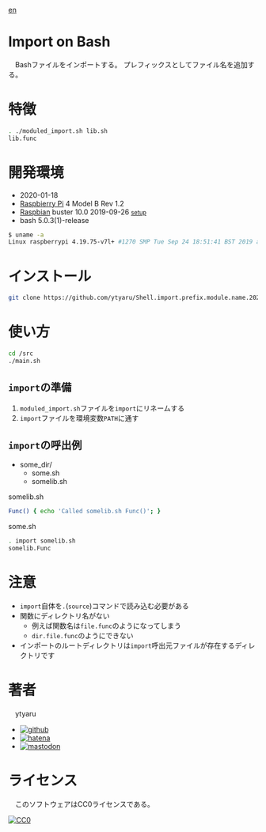 [en](./README.md)

# Import on Bash

　Bashファイルをインポートする。 プレフィックスとしてファイル名を追加する。

# 特徴

```sh
. ./moduled_import.sh lib.sh
lib.func
```

# 開発環境

* <time datetime="2020-01-18T15:11:55+0900">2020-01-18</time>
* [Raspbierry Pi](https://ja.wikipedia.org/wiki/Raspberry_Pi) 4 Model B Rev 1.2
* [Raspbian](https://ja.wikipedia.org/wiki/Raspbian) buster 10.0 2019-09-26 <small>[setup](http://ytyaru.hatenablog.com/entry/2019/12/25/222222)</small>
* bash 5.0.3(1)-release

```sh
$ uname -a
Linux raspberrypi 4.19.75-v7l+ #1270 SMP Tue Sep 24 18:51:41 BST 2019 armv7l GNU/Linux
```

# インストール

```sh
git clone https://github.com/ytyaru/Shell.import.prefix.module.name.20200120000000
```

# 使い方

```sh
cd /src
./main.sh
```

## `import`の準備

1. `moduled_import.sh`ファイルを`import`にリネームする
2. `import`ファイルを環境変数`PATH`に通す

## `import`の呼出例

* some_dir/
    * some.sh
    * somelib.sh

somelib.sh
```sh
Func() { echo 'Called somelib.sh Func()'; }
```

some.sh
```sh
. import somelib.sh
somelib.Func
```

# 注意

* `import`自体を`.`(`source`)コマンドで読み込む必要がある
* 関数にディレクトリ名がない
    * 例えば関数名は`file.func`のようになってしまう
    * `dir.file.func`のようにできない
* インポートのルートディレクトリは`import`呼出元ファイルが存在するディレクトリです

# 著者

　ytyaru

* [![github](http://www.google.com/s2/favicons?domain=github.com)](https://github.com/ytyaru "github")
* [![hatena](http://www.google.com/s2/favicons?domain=www.hatena.ne.jp)](http://ytyaru.hatenablog.com/ytyaru "hatena")
* [![mastodon](http://www.google.com/s2/favicons?domain=mstdn.jp)](https://mstdn.jp/web/accounts/233143 "mastdon")

# ライセンス

　このソフトウェアはCC0ライセンスである。

[![CC0](http://i.creativecommons.org/p/zero/1.0/88x31.png "CC0")](http://creativecommons.org/publicdomain/zero/1.0/deed.ja)

